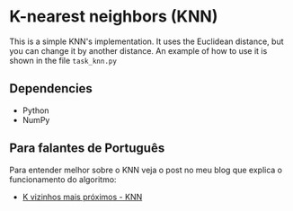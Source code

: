 # K-nearest neighbors (KNN)

This is a simple KNN's implementation. It uses the Euclidean distance, but you can change it by another distance.
An example of how to use it is shown in the file `task_knn.py`

## Dependencies
- Python
- NumPy

## Para falantes de Português
Para entender melhor sobre o KNN veja o post no meu blog que explica o funcionamento do algoritmo:
- [K vizinhos mais próximos - KNN](http://computacaointeligente.com.br/algoritmos/k-vizinhos-mais-proximos/)
